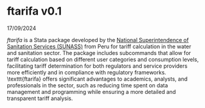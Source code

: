 # ftarifa v0.1

17/09/2024

*ftarifa* is a Stata package developed by the [National Superintendence of Sanitation Services (SUNASS)](https://www.gob.pe/sunass) from Peru for tariff calculation in the water and sanitation sector. The package includes subcommands that allow for tariff calculation based on different user categories and consumption levels, facilitating tariff determination for both regulators and service providers more efficiently and in compliance with regulatory frameworks. \texttt{ftarifa} offers significant advantages to academics, analysts, and professionals in the sector, such as reducing time spent on data management and programming while ensuring a more detailed and transparent tariff analysis.

